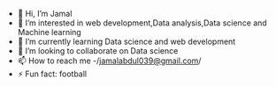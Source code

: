 - 👋 Hi, I’m Jamal
- 👀 I’m interested in web development,Data analysis,Data science and Machine learning 
- 🌱 I’m currently learning Data science and web development
- 💞️ I’m looking to collaborate on Data science
- 📫 How to reach me -/jamalabdul039@gmail.com/
- ⚡ Fun fact: football

<!---
Jamal403/Jamal403 is a ✨ special ✨ repository because its `README.md` (this file) appears on your GitHub profile.
You can click the Preview link to take a look at your changes.
--->
